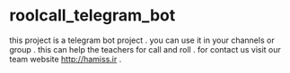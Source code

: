# roolcall_telegram_bot

this project is a telegram bot project . you can use it in your channels or group . 
this can help the teachers for call and roll . 
for contact us visit our team website http://hamiss.ir . 
